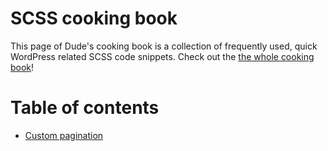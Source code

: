 # SCSS cooking book

This page of Dude's cooking book is a collection of frequently used, quick WordPress related SCSS code snippets. Check out the [the whole cooking book](../README.md)!

# Table of contents

- [Custom pagination](_custom-pagination.scss)